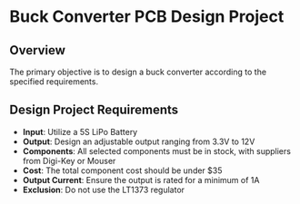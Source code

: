 # Buck Converter PCB Design Project

## Overview
The primary objective is to design a buck converter according to the specified requirements.

## Design Project Requirements
- **Input**: Utilize a 5S LiPo Battery 
- **Output**: Design an adjustable output ranging from 3.3V to 12V
- **Components**: All selected components must be in stock, with suppliers from Digi-Key or Mouser
- **Cost**: The total component cost should be under $35
- **Output Current**: Ensure the output is rated for a minimum of 1A
- **Exclusion**: Do not use the LT1373 regulator
